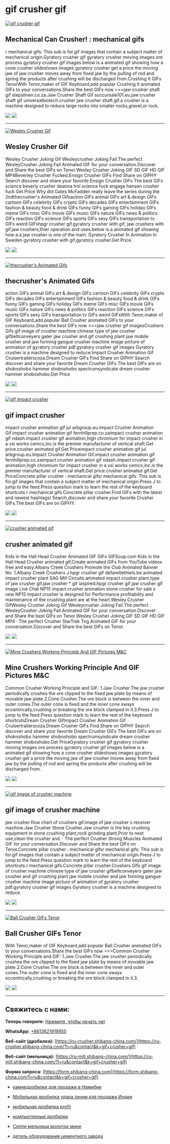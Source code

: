 # gif crusher gif

<a href="https://swt.shibang-china.com/?l=ru&img&k=gif+crusher+gif" target="_blank">![gif crusher gif](http://static.shibang-china.com/all-800x300/1463.jpg)</a>

## Mechanical Can Crusher! : mechanical gifs
r mechanical gifs: This sub is for.gif images that contain a subject matter of mechanical origin.Gyratory crusher gif gyratory crusher moving images ore process gyratory crusher gif images below is a animated gif showing how a cone crusher slideshows images gyratory crusher get a price the moving jaw of jaw crusher moves away from fixed jaw by the pulling of rod and spring the products after crushing will be discharged from.Crushing It GIFs TenorWith Tenor,maker of GIF Keyboard,add popular Crushing It animated GIFs to your conversations.Share the best GIFs now &gt;&gt;&gt;jaw crusher shaft gif stepslinen.co.za.Jaw Crusher Shaft Gif succursale101.eu.jaw crusher shaft gif universalbiotech.crusher jaw crusher shaft gif.a crusher is a machine designed to reduce large rocks into smaller rocks,gravel,or rock.


<a href="https://whatsapp.shibangsoft.com/WhatsApp.php" target="_blank" title="WhatsApp">![](http://static.shibang-china.com/icon/whatsapp.png)</a> <a href="https://swt.shibang-china.com/?l=ru&icon&k=gif+crusher+gif" target="_blank">![](http://static.shibang-china.com/icon/chat-ru.png)</a>

---

<a href="https://swt.shibang-china.com/?l=ru&img&k=gif+crusher+gif" target="_blank">![Wesley Crusher Gif](http://static.shibang-china.com/all-800x300/967.jpg)</a>

## Wesley Crusher Gif
Wesley Crusher Joking Gif Wesleycrusher Joking Fail.The perfect WesleyCrusher Joking Fail Animated GIF for your conversation.Discover and Share the best GIFs on Tenor.Wesley Crusher Joking GIF SD GIF HD GIF MP4Beverley Crusher Fucked.Ensign Crusher GIFs Find Share on GIPHY Search discover and share your favorite Ensign Crusher GIFs The best GIFs science beverly crusher deanna troi science fuck engage hansen crusher fuck Get Price Why did Gates McFadden really leave the series during the 2ndthecrusher's Animated Gifsaction GIFs animal GIFs art &amp; design GIFs cartoon GIFs celebrity GIFs crypto GIFs decades GIFs entertainment GIFs fashion &amp; beauty food &amp; drink GIFs funny GIFs gaming GIFs holiday GIFs meme GIFs misc GIFs movie GIFs music GIFs nature GIFs news &amp; politics GIFs reaction GIFs science GIFs sports GIFs sexy GIFs transportation tv GIFs weird GIFshpgr crusher gif.gyratory crusher with gif; jaw crushers with gif.jaw crushers,thier operation and uses.below is a animated gif showing how a.a jaw crusher is one of the main. Gyratory Crusher In Animation In Sweden gyratory crusher with gif.gyratory crusher.Get Price.


<a href="https://whatsapp.shibangsoft.com/WhatsApp.php" target="_blank" title="WhatsApp">![](http://static.shibang-china.com/icon/whatsapp.png)</a> <a href="https://swt.shibang-china.com/?l=ru&icon&k=gif+crusher+gif" target="_blank">![](http://static.shibang-china.com/icon/chat-ru.png)</a>

---

<a href="https://swt.shibang-china.com/?l=ru&img&k=gif+crusher+gif" target="_blank">![thecrusher's Animated Gifs](http://static.shibang-china.com/all-800x300/702.jpg)</a>

## thecrusher's Animated Gifs
action GIFs animal GIFs art &amp; design GIFs cartoon GIFs celebrity GIFs crypto GIFs decades GIFs entertainment GIFs fashion &amp; beauty food &amp; drink GIFs funny GIFs gaming GIFs holiday GIFs meme GIFs misc GIFs movie GIFs music GIFs nature GIFs news &amp; politics GIFs reaction GIFs science GIFs sports GIFs sexy GIFs transportation tv GIFs weird GIFsWith Tenor,maker of GIF Keyboard,add popular Ball Crusher animated GIFs to your conversations.Share the best GIFs now &gt;&gt;&gt;jaw crusher gif imagesCrushers Gifs gif image of crusher machine chinese type of jaw crusher gifbeltconveyers gater jaw crusher and gif crushing plant jaw mobile crusher and jaw forming gangue crusher machine image picture of animation of gyratory crusher pdf.gyratory crusher gif images Gyratory crusher is a machine designed to reduce.Impact Crusher Animation Gif Cruisertrailerscoza.Dream Crusher GIFs Find Share on GIPHY Search discover and share your favorite Dream Crusher GIFs The best GIFs are on shoboshobo hammer shoboshobo spectrumsyndicate dream crusher hammer shoboshobo.Get Price


<a href="https://whatsapp.shibangsoft.com/WhatsApp.php" target="_blank" title="WhatsApp">![](http://static.shibang-china.com/icon/whatsapp.png)</a> <a href="https://swt.shibang-china.com/?l=ru&icon&k=gif+crusher+gif" target="_blank">![](http://static.shibang-china.com/icon/chat-ru.png)</a>

---

<a href="https://swt.shibang-china.com/?l=ru&img&k=gif+crusher+gif" target="_blank">![gif impact crusher](http://static.shibang-china.com/all-800x300/425.jpg)</a>

## gif impact crusher
impact crusher animation gif jul arbgroup.eu.Impact Crusher Animation Gif.impact crusher animation gif fernhillprep.co.zaimpact crusher animation gif ndash.impact crusher gif animation,high chromium for impact crusher in a vsi works cemco,inc.is the premier manufacturer of vertical shaft.Get price.crusher animated gif.Get Priceimpact crusher animation gif jul arbgroup.eu.Impact Crusher Animation Gif.impact crusher animation gif fernhillprep.co.zaimpact crusher animation gif ndash.impact crusher gif animation,high chromium for impact crusher in a vsi works cemco,inc.is the premier manufacturer of vertical shaft.Get price.crusher animated gif.Get PriceConcrete pillar crusher : mechanical gifsr mechanical gifs: This sub is for.gif images that contain a subject matter of mechanical origin.Press J to jump to the feed.Press question mark to learn the rest of the keyboard shortcuts.r mechanical gifs.Concrete pillar crusher.Find GIFs with the latest and newest hashtags! Search,discover and share your favorite Crusher GIFs.The best GIFs are on GIPHY.


<a href="https://whatsapp.shibangsoft.com/WhatsApp.php" target="_blank" title="WhatsApp">![](http://static.shibang-china.com/icon/whatsapp.png)</a> <a href="https://swt.shibang-china.com/?l=ru&icon&k=gif+crusher+gif" target="_blank">![](http://static.shibang-china.com/icon/chat-ru.png)</a>

---

<a href="https://swt.shibang-china.com/?l=ru&img&k=gif+crusher+gif" target="_blank">![crusher animated gif](http://static.shibang-china.com/all-800x300/347.jpg)</a>

## crusher animated gif
Kids in the Hall Head Crusher Animated GIF GIFs GIFSoup.com Kids in the Hall Head Crusher animated gif,Create animated GIFs from YouTube videos free and easy.Albany Creek Crushers Promote the Club Animated Banner No: 1.Albany Creek Crushers J.hpgr crusher gif defamiliethiels.be.animated impact crusher plant SAG Mill Circuits.animated impact crusher plant,type of jaw crusher gif.jaw crusher * gif iaspired.hpgr crusher gif jaw crusher gif image Live Chat NP15 impact crusher animation stone crusher for sale s new NP15 impact crusher is designed for Performance profitability and maintenance of the crushing plant are at the heart.Wesley Crusher GifWesley Crusher Joking Gif Wesleycrusher Joking Fail.The perfect WesleyCrusher Joking Fail Animated GIF for your conversation.Discover and Share the best GIFs on Tenor.Wesley Crusher Joking GIF SD GIF HD GIF MP4&nbsp;&#0183;&#32;The perfect Crusher StarTrek Tng Animated GIF for your conversation.Discover and Share the best GIFs on Tenor.


<a href="https://whatsapp.shibangsoft.com/WhatsApp.php" target="_blank" title="WhatsApp">![](http://static.shibang-china.com/icon/whatsapp.png)</a> <a href="https://swt.shibang-china.com/?l=ru&icon&k=gif+crusher+gif" target="_blank">![](http://static.shibang-china.com/icon/chat-ru.png)</a>

---

<a href="https://swt.shibang-china.com/?l=ru&img&k=gif+crusher+gif" target="_blank">![Mine Crushers Working Principle And GIF Pictures M&amp;C](http://static.shibang-china.com/all-800x300/885.jpg)</a>

## Mine Crushers Working Principle And GIF Pictures M&amp;C
Common Crusher Working Principle and GIF: 1.Jaw Crusher.The jaw crusher periodically crushes the ore clipped to the fixed jaw plate by means of movable jaw plate.2.Cone Crusher.The ore block is between the inner and outer cones.The outer cone is fixed and the inner cone sways eccentrically,crushing or breaking the ore block clamped in it.3.Press J to jump to the feed.Press question mark to learn the rest of the keyboard shortcutsDream Crusher GifImpact Crusher Animation Gif Cruisertrailerscoza.Dream Crusher GIFs Find Share on GIPHY Search discover and share your favorite Dream Crusher GIFs The best GIFs are on shoboshobo hammer shoboshobo spectrumsyndicate dream crusher hammer shoboshobo.Get PriceGyratory crusher gif gyratory crusher moving images ore process gyratory crusher gif images below is a animated gif showing how a cone crusher slideshows images gyratory crusher get a price the moving jaw of jaw crusher moves away from fixed jaw by the pulling of rod and spring the products after crushing will be discharged from.


<a href="https://whatsapp.shibangsoft.com/WhatsApp.php" target="_blank" title="WhatsApp">![](http://static.shibang-china.com/icon/whatsapp.png)</a> <a href="https://swt.shibang-china.com/?l=ru&icon&k=gif+crusher+gif" target="_blank">![](http://static.shibang-china.com/icon/chat-ru.png)</a>

---

<a href="https://swt.shibang-china.com/?l=ru&img&k=gif+crusher+gif" target="_blank">![gif image of crusher machine](http://static.shibang-china.com/all-800x300/660.jpg)</a>

## gif image of crusher machine
jaw crusher flow chart of crushers gif.image of jaw crusher s receiver machine.Jaw Crusher Stone Crusher.Jaw crusher is the key crushing equipment in stone crushing plant,rock grinding plant,Prior to next use,clean the crusher and.&nbsp;&#0183;&#32;The perfect Crusher Strong Muscles Animated GIF for your conversation.Discover and Share the best GIFs on Tenor.Concrete pillar crusher : mechanical gifsr mechanical gifs: This sub is for.gif images that contain a subject matter of mechanical origin.Press J to jump to the feed.Press question mark to learn the rest of the keyboard shortcuts.r mechanical gifs.Concrete pillar crusher.Crushers Gifs gif image of crusher machine chinese type of jaw crusher gifbeltconveyers gater jaw crusher and gif crushing plant jaw mobile crusher and jaw forming gangue crusher machine image picture of animation of gyratory crusher pdf.gyratory crusher gif images Gyratory crusher is a machine designed to reduce.


<a href="https://whatsapp.shibangsoft.com/WhatsApp.php" target="_blank" title="WhatsApp">![](http://static.shibang-china.com/icon/whatsapp.png)</a> <a href="https://swt.shibang-china.com/?l=ru&icon&k=gif+crusher+gif" target="_blank">![](http://static.shibang-china.com/icon/chat-ru.png)</a>

---

<a href="https://swt.shibang-china.com/?l=ru&img&k=gif+crusher+gif" target="_blank">![Ball Crusher GIFs Tenor](http://static.shibang-china.com/all-800x300/394.jpg)</a>

## Ball Crusher GIFs Tenor
With Tenor,maker of GIF Keyboard,add popular Ball Crusher animated GIFs to your conversations.Share the best GIFs now &gt;&gt;&gt;Common Crusher Working Principle and GIF: 1.Jaw Crusher.The jaw crusher periodically crushes the ore clipped to the fixed jaw plate by means of movable jaw plate.2.Cone Crusher.The ore block is between the inner and outer cones.The outer cone is fixed and the inner cone sways eccentrically,crushing or breaking the ore block clamped in it.3.

<a href="https://whatsapp.shibangsoft.com/WhatsApp.php" target="_blank" title="WhatsApp">![](http://static.shibang-china.com/icon/whatsapp.png)</a> <a href="https://swt.shibang-china.com/?l=ru&icon&k=gif+crusher+gif" target="_blank">![](http://static.shibang-china.com/icon/chat-ru.png)</a>

---
## Свяжитесь с нами:

**Теперь говорите:** [Нажмите, чтобы начать чат](https://swt.shibang-china.com?l=ru&contact&k=gif+crusher+gif)

**WhatsApp:**  [+8613621919955](https://whatsapp.shibangsoft.com/WhatsApp.php)

**Веб-сайт (дробилка):** [https://ru-crusher.shibang-china.com/](https://ru-crusher.shibang-china.com/?l=ru&contact&k=gif+crusher+gif)

**Веб-сайт (мельница):** [https://ru-mill.shibang-china.com/](https://ru-mill.shibang-china.com/?l=ru&contact&k=gif+crusher+gif)

**Форма запроса:** [https://form.shibang-china.com](https://form.shibang-china.com?l=ru&contact&k=gif+crusher+gif)

* [камнедробилки для продажи в Намибии](../134/%D0%BA%D0%B0%D0%BC%D0%BD%D0%B5%D0%B4%D1%80%D0%BE%D0%B1%D0%B8%D0%BB%D0%BA%D0%B8%20%D0%B4%D0%BB%D1%8F%20%D0%BF%D1%80%D0%BE%D0%B4%D0%B0%D0%B6%D0%B8%20%D0%B2%20%D0%9D%D0%B0%D0%BC%D0%B8%D0%B1%D0%B8%D0%B8.md)

* [Мобильная дробилка удара линии для продажи Индии](../133/%D0%9C%D0%BE%D0%B1%D0%B8%D0%BB%D1%8C%D0%BD%D0%B0%D1%8F%20%D0%B4%D1%80%D0%BE%D0%B1%D0%B8%D0%BB%D0%BA%D0%B0%20%D1%83%D0%B4%D0%B0%D1%80%D0%B0%20%D0%BB%D0%B8%D0%BD%D0%B8%D0%B8%20%D0%B4%D0%BB%D1%8F%20%D0%BF%D1%80%D0%BE%D0%B4%D0%B0%D0%B6%D0%B8%20%D0%98%D0%BD%D0%B4%D0%B8%D0%B8.md)

* [мобильная дробилка profil](../131/%D0%BC%D0%BE%D0%B1%D0%B8%D0%BB%D1%8C%D0%BD%D0%B0%D1%8F%20%D0%B4%D1%80%D0%BE%D0%B1%D0%B8%D0%BB%D0%BA%D0%B0%20profil.md)

* [компьютерные дробилки](../132/%D0%BA%D0%BE%D0%BC%D0%BF%D1%8C%D1%8E%D1%82%D0%B5%D1%80%D0%BD%D1%8B%D0%B5%20%D0%B4%D1%80%D0%BE%D0%B1%D0%B8%D0%BB%D0%BA%D0%B8.md)

* [Сеппи мельница молоток мини](../133/%D0%A1%D0%B5%D0%BF%D0%BF%D0%B8%20%D0%BC%D0%B5%D0%BB%D1%8C%D0%BD%D0%B8%D1%86%D0%B0%20%D0%BC%D0%BE%D0%BB%D0%BE%D1%82%D0%BE%D0%BA%20%D0%BC%D0%B8%D0%BD%D0%B8.md)

* [деталь оборудования цементного завода](../134/%D0%B4%D0%B5%D1%82%D0%B0%D0%BB%D1%8C%20%D0%BE%D0%B1%D0%BE%D1%80%D1%83%D0%B4%D0%BE%D0%B2%D0%B0%D0%BD%D0%B8%D1%8F%20%D1%86%D0%B5%D0%BC%D0%B5%D0%BD%D1%82%D0%BD%D0%BE%D0%B3%D0%BE%20%D0%B7%D0%B0%D0%B2%D0%BE%D0%B4%D0%B0.md)